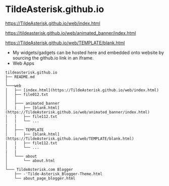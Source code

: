 # TildeAsterisk.github.io
https://TildeAsterisk.github.io/web/index.html

https://tildeasterisk.github.io/web/animated_banner/index.html

https://TildeAsterisk.github.io/web/TEMPLATE/blank.html

- My widgets/gadgets can be hosted here and embedded onto website by sourcing the github.io link in an iframe.
- Web Apps

```
tildeasterisk.github.io
├── README.md
│
└───web
│   ├── [index.html](https://TildeAsterisk.github.io/web/index.html)
│   ├── file012.txt
│   │
│   ├─── animated_banner
│   |   ├── [blank.html](https://TildeAsterisk.github.io/web/animated_banner/index.html)
│   |   ├── file112.txt
│   |   └── ...
|   |
│   ├─── TEMPLATE
│   |   ├── [blank.html](https://TildeAsterisk.github.io/web/TEMPLATE/blank.html)
│   |   ├── file112.txt
│   |   └── ...
|   |
│   └─── about
│       └── about.html
│   
└─── TildeAsterisk.com Blogger
    ├── -'Tilde-Asterisk_Blogger-Theme.html
    └── about_page_blogger.html
```
